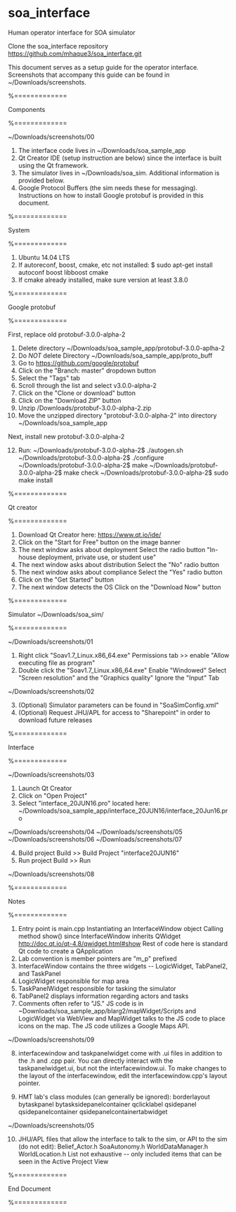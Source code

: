 # soa_interface
Human operator interface for SOA simulator



Clone the soa_interface repository
	https://github.com/mhaque3/soa_interface.git
		
This document serves as a setup guide for the operator interface. Screenshots that accompany this guide can be found in ~/Downloads/screenshots. 



%=============

Components

%=============
	
	

~/Downloads/screenshots/00
 
01.  The interface code lives in ~/Downloads/soa_sample_app
02.  Qt Creator IDE (setup instruction are below) since the interface is built using the Qt framework.  
03.  The simulator lives in ~/Downloads/soa_sim. Additional information is provided below. 
03.  Google Protocol Buffers (the sim needs these for messaging). Instructions on how to install Google protobuf is provided in this document. 



%=============

System

%=============



01.  Ubuntu 14.04 LTS
02.  If autoreconf, boost, cmake, etc not installed:
	$  sudo apt-get install autoconf boost libboost cmake
03.  If cmake already installed, make sure version at least 3.8.0



%=============

Google protobuf

%=============



First, replace old protobuf-3.0.0-alpha-2 

01.  Delete directory ~/Downloads/soa_sample_app/protobuf-3.0.0-aplha-2 
02.  Do *NOT* delete Directory ~/Downloads/soa_sample_app/proto_buff 
03.  Go to
	https://github.com/google/protobuf
04.  Click on the "Branch: master" dropdown button 
05.  Select the "Tags" tab 
07.  Scroll through the list and select v3.0.0-alpha-2
08.  Click on the "Clone or download" button
09.  Click on the "Download ZIP" button
10.  Unzip /Downloads/protobuf-3.0.0-alpha-2.zip
11.  Move the unzipped directory "protobuf-3.0.0-alpha-2" into directory ~/Downloads/soa_sample_app

Next, install new protobuf-3.0.0-alpha-2

12.  Run:
	~/Downloads/protobuf-3.0.0-alpha-2$  ./autogen.sh
	~/Downloads/protobuf-3.0.0-alpha-2$  ./configure
	~/Downloads/protobuf-3.0.0-alpha-2$  make 
        ~/Downloads/protobuf-3.0.0-alpha-2$  make check 
        ~/Downloads/protobuf-3.0.0-alpha-2$  sudo make install



%=============

Qt creator

%=============



01.  Download Qt Creator here:
	https://www.qt.io/ide/
02.  Click on the "Start for Free" button on the image banner
03.  The next window asks about deployment
	Select the radio button "In-house deployment, private use, or student use"
04.  The next window asks about distribution
	Select the "No" radio button 
05.  The next window asks about compliance
	Select the "Yes" radio button
06.  Click on the "Get Started" button
07.  The next window detects the OS
	Click on the "Download Now" button



%=============

Simulator
~/Downloads/soa_sim/

%=============



~/Downloads/screenshots/01

01.  Right click "Soav1.7_Linux.x86_64.exe"
	Permissions tab >> enable "Allow executing file as program"
02.  Double click the "Soav1.7_Linux.x86_64.exe"
	Enable "Windowed"
	Select "Screen resolution" and the "Graphics quality"
  	Ignore the "Input" Tab
  	  	
~/Downloads/screenshots/02

03.  (Optional) Simulator parameters can be found in "SoaSimConfig.xml"
04.  (Optional) Request JHU/APL for access to "Sharepoint" in order to download future releases



%=============

Interface 

%=============



~/Downloads/screenshots/03

01.  Launch Qt Creator
02.  Click on "Open Project"
03.  Select "interface_20JUN16.pro" located here:
	~/Downloads/soa_sample_app/interface_20JUN16/interface_20Jun16.pro

~/Downloads/screenshots/04
~/Downloads/screenshots/05
~/Downloads/screenshots/06
~/Downloads/screenshots/07

04.  Build project 
	Build >> Build Project "interface20JUN16"
05.  Run project
	Build >> Run
	
~/Downloads/screenshots/08



%=============

Notes

%=============



01.  Entry point is main.cpp
	Instantiating an InterfaceWindow object
	Calling method show() since InterfaceWindow inherits QWidget
	http://doc.qt.io/qt-4.8/qwidget.html#show
	Rest of code here is standard Qt code to create a QApplication
02.  Lab convention is member pointers are "m_p" prefixed
03.  InterfaceWindow contains the three widgets -- LogicWidget, TabPanel2, and TaskPanel
04.  LogicWidget responsible for map area
05.  TaskPanelWidget responsible for tasking the simulator 
06.  TabPanel2 displays information regarding actors and tasks
07.  Comments often refer to "JS." JS code is in ~Downloads/soa_sample_app/blarg2/mapWidget/Scripts and LogicWidget via WebView and MapWidget talks to the JS code to place icons on the map. The JS code utilizes a Google Maps API. 

~/Downloads/screenshots/09

08.  interfacewindow and taskpanelwidget come with .ui files in addition to the .h and .cpp pair. You can directly interact with the taskpanelwidget.ui, but not the interfacewindow.ui. To make changes to the layout of the interfacewindow, edit the interfacewindow.cpp's layout pointer.

09.  HMT lab's class modules (can generally be ignored):
	borderlayout
	bytaskpanel
	bytasksidepanelcontainer
	qclicklabel
	qsidepanel
	qsidepanelcontainer
	qsidepanelcontainertabwidget
	
~/Downloads/screenshots/05
	
10.  JHU/APL files that allow the interface to talk to the sim, or API to the sim (do not edit): 
	Belief_Actor.h
	SoaAutonomy.h
	WorldDataManager.h
	WorldLocation.h
     List not exhaustive -- only included items that can be seen in the Active Project View



%=============

End Document

%=============



